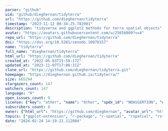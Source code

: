 ```yaml
---
parser: "github"
uid: "github/dieghernan/tidyterra"
url: "https://github.com/dieghernan/tidyterra"
timestamp: "2023-11-12 00:34:25.782981"
description: "tidyverse and ggplot2 methods for terra spatial objects"
avatar: "https://avatars.githubusercontent.com/u/25656809?v=4"
repo_url: "https://github.com/dieghernan/tidyterra"
doi: "https://doi.org/10.5281/zenodo.10078157"
name: "tidyterra"
full_name: "dieghernan/tidyterra"
html_url: "https://github.com/dieghernan/tidyterra"
created_at: "2022-05-03T15:59:17Z"
updated_at: "2023-11-07T17:06:31Z"
clone_url: "https://github.com/dieghernan/tidyterra.git"
homepage: "https://dieghernan.github.io/tidyterra/"
size: 665294
stargazers_count: 147
watchers_count: 147
language: "R"
open_issues_count: 9
license: {"key": "other", "name": "Other", "spdx_id": "NOASSERTION", "url": null, "node_id": "MDc6TGljZW5zZTA="}
subscribers_count: 8
owner: {"html_url": "https://github.com/dieghernan", "avatar_url": "https://avatars.githubusercontent.com/u/25656809?v=4", "login": "dieghernan", "type": "User"}
topics: ["ggplot-extension", "r-package", "r-spatial", "rspatial", "rstats", "rstats-package", "terra", "cran", "cran-r", "r"]
date: "2024-02-24 14:19:21.112804"
---
```

